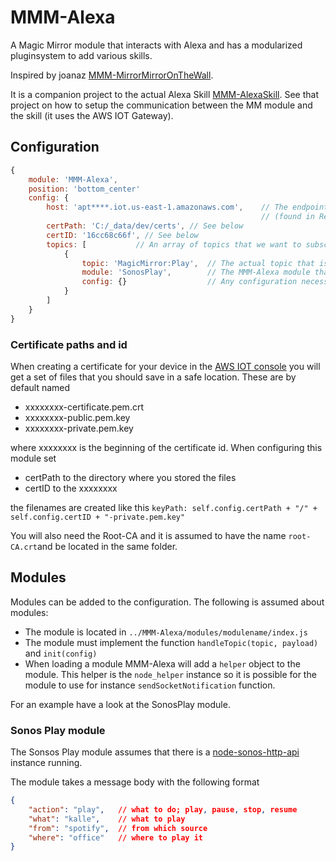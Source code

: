 # MMM-Alexa
A Magic Mirror module that interacts with Alexa and has a modularized pluginsystem to add various skills.

Inspired by joanaz [MMM-MirrorMirrorOnTheWall](https://github.com/joanaz/MMM-MirrorMirrorOnTheWall).

It is a companion project to the actual Alexa Skill [MMM-AlexaSkill](https://github.com/boghammar/MMM-AlexaSkill). See that project on how to setup the communication between the MM module and the skill (it uses the AWS IOT Gateway).

## Configuration
```javascript
{
    module: 'MMM-Alexa',
    position: 'bottom_center'
    config: {
        host: 'apt****.iot.us-east-1.amazonaws.com',    // The endpoint for your device 
                                                        // (found in Registry -> Things -> "YourDevice" -> Interact)
        certPath: 'C:/_data/dev/certs', // See below
        certID: '16cc68c66f', // See below
        topics: [           // An array of topics that we want to subscribe to from the AWS IOT device
            {
                topic: 'MagicMirror:Play',  // The actual topic that is sent by the AWS IOT
                module: 'SonosPlay',        // The MMM-Alexa module that handles this
                config: {}                  // Any configuration necessary for the MMM-Alexa module
            }
        ]
    }
}
```
### Certificate paths and id
When creating a certificate for your device in the [AWS IOT console](https://console.aws.amazon.com/iotv2) you will get a set of files that you should save in a safe location. These are by default named 

* xxxxxxxx-certificate.pem.crt 
* xxxxxxxx-public.pem.key 
* xxxxxxxx-private.pem.key 

where xxxxxxxx is the beginning of the certificate id. When configuring this module set 
* certPath to the directory where you stored the files
* certID to the xxxxxxxx

the filenames are created like this `keyPath: self.config.certPath + "/" + self.config.certID + "-private.pem.key"`

You will also need the Root-CA and it is assumed to have the name `root-CA.crt`and be located in the same folder.

## Modules
Modules can be added to the configuration. The following is assumed about modules:
* The module is located in `../MMM-Alexa/modules/modulename/index.js`
* The module must implement the function `handleTopic(topic, payload)` and `init(config)`
* When loading a module MMM-Alexa will add a `helper` object to the module. This helper is the `node_helper` instance so it is possible for the module to use for instance `sendSocketNotification` function.

For an example have a look at the SonosPlay module.

### Sonos Play module
The Sonsos Play module assumes that there is a [node-sonos-http-api](https://github.com/jishi/node-sonos-http-api) instance running.

The module takes a message body with the following format
```json
{
    "action": "play",   // what to do; play, pause, stop, resume
    "what": "kalle",    // what to play
    "from": "spotify",  // from which source
    "where": "office"   // where to play it
}
```

